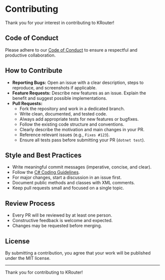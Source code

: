 # Contributing

Thank you for your interest in contributing to KRouter!

## Code of Conduct
Please adhere to our [Code of Conduct](CODE_OF_CONDUCT.md) to ensure a respectful and productive collaboration.

## How to Contribute
- **Reporting Bugs:** Open an issue with a clear description, steps to reproduce, and screenshots if applicable.
- **Feature Requests:** Describe new features as an issue. Explain the benefit and suggest possible implementations.
- **Pull Requests:**
  - Fork the repository and work in a dedicated branch.
  - Write clean, documented, and tested code.
  - Always add appropriate tests for new features or bugfixes.
  - Follow the existing code structure and conventions.
  - Clearly describe the motivation and main changes in your PR.
  - Reference relevant issues (e.g., `Fixes #123`).
  - Ensure all tests pass before submitting your PR (`dotnet test`).

## Style and Best Practices
- Write meaningful commit messages (imperative, concise, and clear).
- Follow the [C# Coding Guidelines](https://docs.microsoft.com/en-us/dotnet/csharp/fundamentals/coding-style/coding-conventions).
- For major changes, start a discussion in an issue first.
- Document public methods and classes with XML comments.
- Keep pull requests small and focused on a single topic.

## Review Process
- Every PR will be reviewed by at least one person.
- Constructive feedback is welcome and expected.
- Changes may be requested before merging.

## License
By submitting a contribution, you agree that your work will be published under the MIT license.

---

Thank you for contributing to KRouter!
